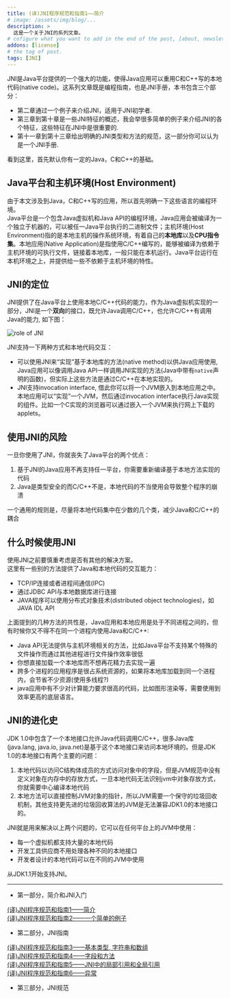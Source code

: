 ```yaml
---
title: (译)JNI程序规范和指南1——简介
# image: /assets/img/blog/...
description: >
  这是一个关于JNI的系列文章。
# cofigure what you want to add in the end of the post, [about, newsletter, related, random, license]
addons: [license]
# the tag of post.
tags: [JNI]
---
```

JNI是Java平台提供的一个强大的功能，使得Java应用可以重用C和C++写的本地代码(native code)。这系列文章既是编程指南，也是JNI手册，本书包含三个部分：<br>

* 第二章通过一个例子来介绍JNI，适用于JNI初学者.
* 第三章到第十章是一些JNI特征的概述，我会举很多简单的例子来介绍JNI的各个特征，这些特征在JNI中是很重要的.
* 第十一章到第十三章给出明确的JNI类型和方法的规范，这一部分你可以认为是一个JNI手册.<br>

看到这里，首先默认你有一定的Java，C和C++的基础。

## Java平台和主机环境(Host Environment)
由于本文涉及到Java，C和C++写的应用，所以首先明确一下这些语言的编程环境。<br>
Java平台是一个包含Java虚拟机和Java API的编程环境，Java应用会被编译为一个独立于机器的，可以被任一Java平台执行的二进制文件；主机环境(Host Environment)指的是本地主机的操作系统环境，有着自己的**本地库**以及**CPU指令集**。本地应用(Native Application)是指使用C/C++编写的，能够被编译为依赖于主机环境的可执行文件，链接着本地库，一般只能在本机运行。Java平台运行在本机环境之上，并提供给一些不依赖于主机环境的特性。
## JNI的定位
JNI提供了在Java平台上使用本地C/C++代码的能力，作为Java虚拟机实现的一部分，JNI是一个**双向**的接口，既允许Java调用C/C++，也允许C/C++有调用Java的能力, 如下图：

![role of JNI]({{site.data.strings.blog_url}}JNI1-1.png)<br>

JNI支持一下两种方式和本地代码交互：
* 可以使用JNI来“实现”基于本地库的方法(native method)以供Java应用使用, Java应用可以像调用Java API一样调用JNI实现的方法(Java中带有`native`声明的函数)，但实际上这些方法是通过C/C++在本地实现的。
* JNI支持invocation interface, 借此你可以将一个JVM嵌入到本地应用之中。本地应用可以“实现”一个JVM，然后通过invocation interface执行Java实现的组件。比如一个C实现的浏览器可以通过嵌入一个JVM来执行网上下载的applets。<br>

## 使用JNI的风险
一旦你使用了JNI，你就丧失了Java平台的两个优点：
1. 基于JNI的Java应用不再支持任一平台，你需要重新编译基于本地方法实现的代码
2. Java是类型安全的而C/C++不是，本地代码的不当使用会导致整个程序的崩溃<br>

一个通用的规则是，尽量将本地代码集中在少数的几个类，减少Java和C/C++的耦合

## 什么时候使用JNI
使用JNI之前要慎重考虑是否有其他的解决方案。<br>
这里有一些别的方法提供了Java和本地代码的交互能力：
* TCP/IP连接或者进程间通信(IPC)
* 通过JDBC API与本地数据库进行连接
* JAVA程序可以使用分布式对象技术(distributed object technologies)，如JAVA IDL API<br>

上面提到的几种方法的共性是，Java应用和本地应用是处于不同进程之间的，但有时候你又不得不在同一个进程内使用Java和C/C++:
* Java API无法提供与主机环境相关的方法，比如Java平台不支持某个特殊的文件操作而通过其他进程进行文件操作效率很低
* 你想直接加载一个本地库而不想再花精力去实现一遍
* 跨多个进程的应用程序是很占系统资源的，如果将本地库加载到同一个进程内，会节省不少资源(使用多线程?)
* java应用中有不少对计算能力要求很高的代码，比如图形渲染等，需要使用到效率更高的底层语言。<br>

## JNI的进化史
JDK 1.0中包含了一个本地接口允许Java代码调用C/C++，很多Java库(java.lang, java.io, java.net)是基于这个本地接口来访问本地环境的。但是JDK 1.0的本地接口有两个主要的问题：<br>
1. 本地代码以访问C结构体成员的方式访问对象中的字段，但是JVM规范中没有定义对象在内存中的存放方式，一旦本地代码无法识别jvm中对象存放方式，你就需要中心编译本地代码
2. 本地方法可以直接控制JVM对象的指针，所以JVM需要一个保守的垃圾回收机制，其他支持更先进的垃圾回收算法的JVM是无法兼容JDK1.0的本地接口的。<br>

JNI就是用来解决以上两个问题的，它可以在任何平台上的JVM中使用：
* 每一个虚拟机都支持大量的本地代码
* 开发工具供应商不用处理各种不同的本地接口
* 开发者设计的本地代码可以在不同的JVM中使用<br>

从JDK1.1开始支持JNI。

***
* 第一部分，简介和JNI入门

[(译)JNI程序规范和指南1——简介](/blog/2019-09-27-JNI-guides-and-specifications-1/)<br>
[(译)JNI程序规范和指南2——一个简单的例子](/blog/2019-09-28-JNI-guides-and-specifications-2)
* 第二部分，JNI指南

[(译)JNI程序规范和指南3——基本类型, 字符串和数组](/blog/2019-09-29-JNI-guides-and-specifications-3)<br>
[(译)JNI程序规范和指南4——字段和方法](/blog/2019-09-30-JNI-guides-and-specifications-4)<br>
[(译)JNI程序规范和指南5——JNI中的局部引用和全局引用](/blog/2019-10-02-JNI-guides-and-specifications-5)<br>
[(译)JNI程序规范和指南6——异常](/blog/2019-10-09-JNI-guides-and-specifications-6)<br>
* 第三部分，JNI规范